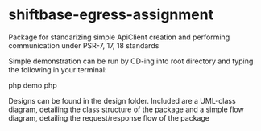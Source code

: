 # shiftbase-egress-assignment
Package for standarizing simple ApiClient creation and performing communication under PSR-7, 17, 18 standards

Simple demonstration can be run by CD-ing into root directory and typing the following in your terminal:

php demo.php

Designs can be found in the design folder. Included are a UML-class diagram, detailing the class structure of the package and a simple flow diagram, detailing the request/response flow of the package 
